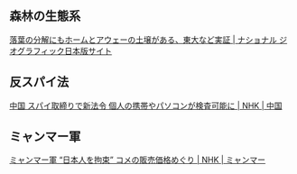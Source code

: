 ## 森林の生態系

[落葉の分解にもホームとアウェーの土壌がある、東大など実証 | ナショナル ジオグラフィック日本版サイト](https://natgeo.nikkeibp.co.jp/atcl/news/24/062700348/)

## 反スパイ法

[中国 スパイ取締りで新法令 個人の携帯やパソコンが検査可能に | NHK | 中国](https://www3.nhk.or.jp/news/html/20240701/k10014497631000.html)

## ミャンマー軍

[ミャンマー軍 “日本人を拘束” コメの販売価格めぐり | NHK | ミャンマー](https://www3.nhk.or.jp/news/html/20240701/k10014497901000.html)
